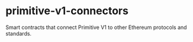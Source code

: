 # primitive-v1-connectors
Smart contracts that connect Primitive V1 to other Ethereum protocols and standards.
